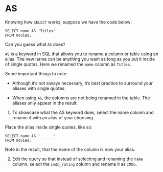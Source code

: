 # AS

Knowing how `SELECT` works, suppose we have the code below:

```
SELECT name AS 'Titles'
FROM movies;
```

Can you guess what `AS` does?

`AS` is a keyword in SQL that allows you to rename a column or table using an alias. The new name can be anything you want as long as you put it inside of single quotes. Here we renamed the `name` column as `Titles`.

Some important things to note:

* Although it’s not always necessary, it’s best practice to surround your aliases with single quotes.


* When using `AS`, the columns are not being renamed in the table. The aliases only appear in the result.

1. To showcase what the AS keyword does, select the name column and rename it with an alias of your choosing.

Place the alias inside single quotes, like so:

```
SELECT name AS '______'
FROM movies;
```
Note in the result, that the name of the column is now your alias.


2. Edit the query so that instead of selecting and renaming the `name` column, select the `imdb_rating` column and rename it as `IMDb`.